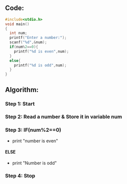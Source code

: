   ## Code:

  ```c
 #include<stdio.h>
  void main()
  {
    int num;
    printf("Enter a number:");
    scanf("%d",&num);
    if(num%2==0){
      printf("%d is even",num);
    }
    else{
      printf("%d is odd",num);
    }
  }
  ```
  ## Algorithm:
  
  ### Step 1: Start
  ### Step 2: Read a number & Store it in variable num
  ### Step 3: IF(num%2==0)
  - print "number is even"
  #### ELSE 
  - print "Number is odd"
  ### Step 4: Stop
